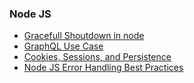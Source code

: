 ### Node JS
+ [Gracefull Shoutdown in node](https://blog.risingstack.com/graceful-shutdown-node-js-kubernetes/)
+ [GraphQL Use Case](http://kellysutton.com/2017/01/02/do-we-need-graphql.html)
+ [Cookies, Sessions, and Persistence](https://f5.com/resources/white-papers/cookies-sessions-and-persistence)
+ [Node JS Error Handling Best Practices](https://stackoverflow.com/questions/7310521/node-js-best-practice-exception-handling)
